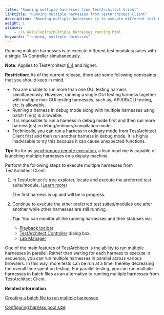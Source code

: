 ```yaml
--- 
title: "Running multiple harnesses from TestArchitect Client"
linktitle: "Running multiple harnesses from TestArchitect Client"
description: "Running multiple harnesses is to execute different test modules/suites with a single TA Controller simultaneously."
weight: 1
aliases: 
    - /TA_Help/Topics/Multiple_harnesses_running.html
keywords: "running, multiple harnesses"
---
```


Running multiple harnesses is to execute different test modules/suites with a single TA Controller simultaneously.

**Note:** Applies to TestArchitect [8.4](/TA_ReleaseNotes/DITA_source/Whats_New_8.4.html) and higher.

**Restriction:** As of the current release, there are some following constraints that you should keep in mind.

-   You are unable to run more than one GUI testing harness simultaneously. However, running a single GUI testing harness together with multiple non-GUI testing harnesses, such as, API/DB/CLI testing, etc. is allowable.
-   Running a harness in debug mode along with multiple harnesses using batch file\(s\) is allowable.
-   It is impossible to run a harness in debug mode first and then run more harness\(es\) in debug/ordinary/compilation mode.
-   Technically, you can run a harness in ordinary mode from TestArchitect Client first and then run another harness in debug mode. It is highly inadvisable to try this because it can cause unexpected functions.

**Tip:** As for as [synchronous remote execution](/TA_Help/Topics/Test_exec_remote_synchronous.html), a lead machine is capable of launching multiple harnesses on a deputy machine.

Perform the following steps to execute multiple harnesses from TestArchitect Client:

1.  In TestArchitect's tree explorer, locate and execute the preferred test suite/module. \([Learn more](/TA_Help/Topics/Test_exec_test_execution.html)\)

    The first harness is up and will be in progress.

2.  Continue to execute the other preferred test suites/modules one after another while other harnesses are still running.

    **Tip:** You can monitor all the running harnesses and their statuses via:

    -   [Playback toolbar](/TA_Help/Topics/Test_exec_playback_toolbar.html)
    -   [TestArchitect Controller](/TA_Help/Topics/Controller_management.html) dialog box.
    -   [Lab Manager](/TA_Help/Topics/Lab_manager.html)

One of the main features of TestArchitect is the ability to run multiple harnesses in parallel. Rather than waiting for each harness to execute in sequence, you can run multiple harnesses in parallel across various browsers. In this way, more tests can be run at a time, thereby decreasing the overall time spent on testing. For parallel testing, you can run multiple harnesses in batch files as an alternative to running multiple harnesses from TestArchitect Client.



**Related information**  


[Creating a batch file to run multiple harnesses](/TA_Help/Topics/Multiple_harnesses_creating_batch_file.html)

[Configuring harness pool size](/TA_Help/Topics/Multiple_harnesses_pool_size.html)

